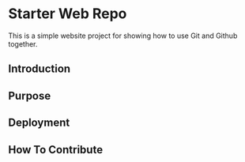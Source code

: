# Starter Web Repo

This is a simple website project for
showing how to use Git and Github together.

## Introduction

## Purpose

## Deployment

## How To Contribute